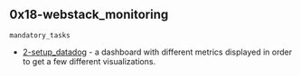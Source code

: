 ## 0x18-webstack_monitoring

`mandatory_tasks`

* [2-setup_datadog]() - a dashboard with different metrics displayed in order to get a few different visualizations.
